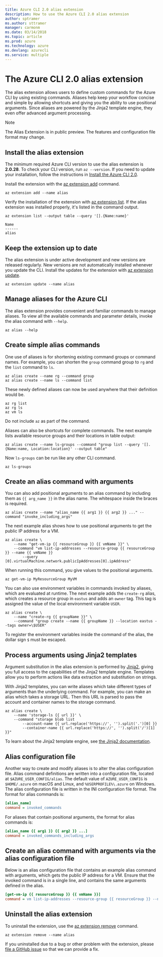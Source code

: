 ```yaml
---
title: Azure CLI 2.0 alias extension
description: How to use the Azure CLI 2.0 alias extension
author: sptramer
ms.author: sttramer
manager: carmonm
ms.date: 03/14/2018
ms.topic: article
ms.prod: azure
ms.technology: azure
ms.devlang: azurecli
ms.service: multiple
---
```


# The Azure CLI 2.0 alias extension

The alias extension allows users to define custom commands for the Azure CLI by using existing commands. Aliases help keep your workflow concise and simple by allowing shortcuts and giving you the ability to use positional arguments. Since aliases are powered by the Jinja2 template engine, they even offer advanced argument processing.

> [!NOTE]
> The Alias Extension is in public preview. The features and configuration file format may change.

## Install the alias extension

The minimum required Azure CLI version to use the alias extension is **2.0.28**. To check your CLI version, run `az --version`. If you need to update your installation,  follow the instructions in [Install the Azure CLI 2.0](./install-azure-cli.md).

Install the extension with the [az extension add](/cli/azure/extension#az-extension-add) command.

```azurecli
az extension add --name alias
```

Verify the installation of the extension with [az extension list](/cli/azure/extension#az-extension-list). If the alias extension was installed properly, it's listed in the command output.

```azurecli
az extension list --output table --query '[].{Name:name}'
```

```output
Name
------
alias
```


## Keep the extension up to date

The alias extension is under active development and new versions are released regularly. New versions are not automatically installed whenever you update the CLI. Install the updates for the extension with [az extension update](/cli/azure/extension#az-extension-update).

```azurecli
az extension update --name alias
```


## Manage aliases for the Azure CLI

The alias extension provides convenient and familiar commands to manage aliases. To view all the available commands and parameter details, invoke the alias command with `--help`.

```azurecli
az alias --help
```


## Create simple alias commands

One use of aliases is for shortening existing command groups or command names. For example, you can shorten the `group` command group to `rg` and the `list` command to `ls`.

```azurecli
az alias create --name rg --command group
az alias create --name ls --command list
```

These newly defined aliases can now be used anywhere that their definition would be.

```azurecli
az rg list
az rg ls
az vm ls
```

Do not include `az` as part of the command.

Aliases can also be shortcuts for complete commands. The next example lists available resource groups and their locations in table output:

```azurecli
az alias create --name ls-groups --command "group list --query '[].{Name:name, Location:location}' --output table"
```

Now `ls-groups` can be run like any other CLI command.

```azurecli
az ls-groups
```


## Create an alias command with arguments

You can also add positional arguments to an alias command by including them as `{{ arg_name }}` in the alias name. The whitespace inside the braces is required.

```azurecli
az alias create --name "alias_name {{ arg1 }} {{ arg2 }} ..." --command "invoke_including_args"
```

The next example alias shows how to use positional arguments to get the public IP address for a VM.

```azurecli
az alias create \
    --name "get-vm-ip {{ resourceGroup }} {{ vmName }}" \
    --command "vm list-ip-addresses --resource-group {{ resourceGroup }} --name {{ vmName }}
        --query [0].virtualMachine.network.publicIpAddresses[0].ipAddress"
```

When running this command, you give values to the positional arguments.

```azurecli
az get-vm-ip MyResourceGroup MyVM
```

You can also use environment variables in commands invoked by aliases, which are evaluated at runtime. The next example adds the `create-rg` alias, which creates a resource group in `eastus` and adds an `owner` tag. This tag is assigned the value of the local environment variable `USER`.

```azurecli
az alias create \
    --name "create-rg {{ groupName }}" \
    --command "group create --name {{ groupName }} --location eastus --tags owner=\$USER"
```

To register the environment variables inside the command of the alias, the dollar sign `$` must be escaped.


## Process arguments using Jinja2 templates

Argument substitution in the alias extension is performed by [Jinja2](http://jinja.pocoo.org/docs/2.10/), giving you full access to the capabilities of the Jinja2 template engine. Templates allow you to perform actions like data extraction and substitution on strings.

With Jinja2 templates, you can write aliases which take different types of arguments than the underlying command. For example, you can make an alias which takes a storage URL. Then this URL is parsed to pass the account and container names to the storage command.

```azurecli
az alias create \
    --name 'storage-ls {{ url }}' \
    --command "storage blob list
        --account-name {{ url.replace('https://', '').split('.')[0] }}
        --container-name {{ url.replace('https://', '').split('/')[1] }}"
```

To learn about the Jinja2 template engine, see [the Jinja2 documentation](http://jinja.pocoo.org/docs/2.10/templates/).


## Alias configuration file

Another way to create and modify aliases is to alter the alias configuration file. Alias command definitions are written into a configuration file, located at `$AZURE_USER_CONFIG/alias`. The default value of `AZURE_USER_CONFIG` is `$HOME/.azure` on macOS and Linux, and `%USERPROFILE%\.azure` on Windows. The alias configuration file is written in the INI configuration file format. The format for alias commands is:

```ini
[alias_name]
command = invoked_commands
```

For aliases that contain positional arguments, the format for alias commands is:

```ini
[alias_name {{ arg1 }} {{ arg2 }} ...]
command = invoked_commands_including_args
```


## Create an alias command with arguments via the alias configuration file

Below is an alias configuration file that contains an example alias command with arguments, which gets the public IP address for a VM. Ensure that the invoked command is in a single line, and contains the same arguments defined in the alias.

```ini
[get-vm-ip {{ resourceGroup }} {{ vmName }}]
command = vm list-ip-addresses --resource-group {{ resourceGroup }} --name {{ vmName }} --query [0].virtualMachine.network.publicIpAddresses[0].ipAddress
```


## Uninstall the alias extension

To uninstall the extension, use the [az extension remove](/cli/azure/extension#az-extension-remove) command.

```azurecli
az extension remove --name alias
```

If you uninstalled due to a bug or other problem with the extension, please [file a GitHub issue](https://github.com/Azure/azure-cli-extensions/issues) so that we can provide a fix.
